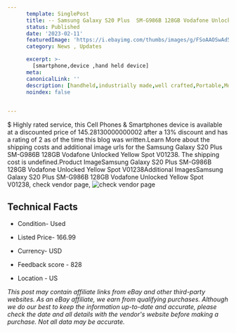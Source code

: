 ```yaml
---
      template: SinglePost
      title: -- Samsung Galaxy S20 Plus  SM-G986B 128GB Vodafone Unlocked Yellow Spot V01238
      status: Published
      date: '2023-02-11'
      featuredImage: 'https://i.ebayimg.com/thumbs/images/g/FSoAAOSwAd5jzx2Y/s-l225.jpg'
      category: News , Updates

      excerpt: >-
        [smartphone,device ,hand held device]
      meta:
      canonicalLink: ''
      description: [handheld,industrially made,well crafted,Portable,Mobile,Compact,Convenient,Lightweight,Maneuverable,Man-portable,Miniature,Carriable,Hand-held,Light,Holdable,Transportable,Mobile device,Pocket-sized,On-the-go,Wireless,Cordless,Compact size,Convenient size, smartphone,device ,hand held device]
      noindex: false

        
---
```

$
    Highly rated service, this Cell Phones & Smartphones device is available at a discounted price of 145.28130000000002 after a 13% discount and has a rating of 2 as of the time this blog was written.Learn More about the shipping costs and additional image urls for the Samsung Galaxy S20 Plus  SM-G986B 128GB Vodafone Unlocked Yellow Spot V01238. The shipping cost is undefined.Product ImageSamsung Galaxy S20 Plus  SM-G986B 128GB Vodafone Unlocked Yellow Spot V01238Additional ImagesSamsung Galaxy S20 Plus  SM-G986B 128GB Vodafone Unlocked Yellow Spot V01238, check vendor page, ![check vendor page](https://origin-galleryplus.ebayimg.com/ws/web/155388325071_2_0_1/225x225.jpg,https://origin-galleryplus.ebayimg.com/ws/web/155388325071_3_0_1/225x225.jpg,https://origin-galleryplus.ebayimg.com/ws/web/155388325071_4_0_1/225x225.jpg,https://origin-galleryplus.ebayimg.com/ws/web/155388325071_5_0_1/225x225.jpg,https://origin-galleryplus.ebayimg.com/ws/web/155388325071_6_0_1/225x225.jpg,https://origin-galleryplus.ebayimg.com/ws/web/155388325071_7_0_1/225x225.jpg,https://origin-galleryplus.ebayimg.com/ws/web/155388325071_8_0_1/225x225.jpg)
    
    

 ## Technical Facts 



     
      

 - Condition- Used 


      

 - Listed Price- 166.99 


      

 - Currency- USD 


      

 - Feedback score - 828 


      

 - Location - US 


      
      

 *_This post may contain affiliate links from eBay and other third-party websites. As an eBay affiliate, we earn from qualifying purchases. Although we do our best to keep the information up-to-date and accurate, please check the date and all details with the vendor's website before making a purchase. Not all data may be accurate._*



    
    
    
    
    